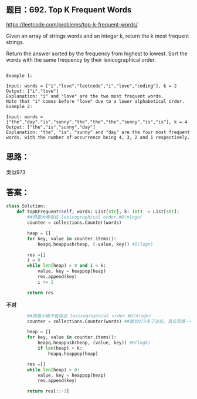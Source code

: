 ## 题目：692. Top K Frequent Words

https://leetcode.com/problems/top-k-frequent-words/

Given an array of strings words and an integer k, return the k most frequent strings.

Return the answer sorted by the frequency from highest to lowest. Sort the words with the same frequency by their lexicographical order.

```

Example 1:

Input: words = ["i","love","leetcode","i","love","coding"], k = 2
Output: ["i","love"]
Explanation: "i" and "love" are the two most frequent words.
Note that "i" comes before "love" due to a lower alphabetical order.
Example 2:

Input: words = ["the","day","is","sunny","the","the","the","sunny","is","is"], k = 4
Output: ["the","is","sunny","day"]
Explanation: "the", "is", "sunny" and "day" are the four most frequent words, with the number of occurrence being 4, 3, 2 and 1 respectively.
```

## 思路：

类似973 


## 答案：
```python
class Solution:
    def topKFrequent(self, words: List[str], k: int) -> List[str]:
        ##用最大堆保证 lexicographical order.#O(nlogn)
        counter = collections.Counter(words)

        heap = []
        for key, value in counter.items():
            heapq.heappush(heap, (-value, key)) #O(logn)

        res =[]
        i = 0
        while len(heap) > 0 and i < k:
            value, key = heappop(heap)
            res.append(key)
            i += 1

        return res
```
**不对**
```python
        ##用最小堆不能保证 lexicographical order.#O(nlogk)
        counter = collections.Counter(words) ##就比973多了这些，其实思路一样

        heap = []
        for key, value in counter.items():
            heapq.heappush(heap, (value, key)) #O(logk)
            if len(heap) > k: 
                heapq.heappop(heap)

        res =[]
        while len(heap) > 0:
            value, key = heappop(heap)
            res.append(key)

        return res[::-1]
  
```
